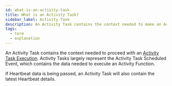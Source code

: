 ```yaml
---
id: what-is-an-activity-task
title: What is an Activity Task?
sidebar_label: Activity Task
description: An Activity Task contains the context needed to make an Activity Task Execution.
tags:
  - term
  - explanation
---
```


An Activity Task contains the context needed to proceed with an [Activity Task Execution](/concepts/what-is-an-activity-task-execution).
Activity Tasks largely represent the Activity Task Scheduled Event, which contains the data needed to execute an Activity Function.

If Heartbeat data is being passed, an Activity Task will also contain the latest Heartbeat details.
